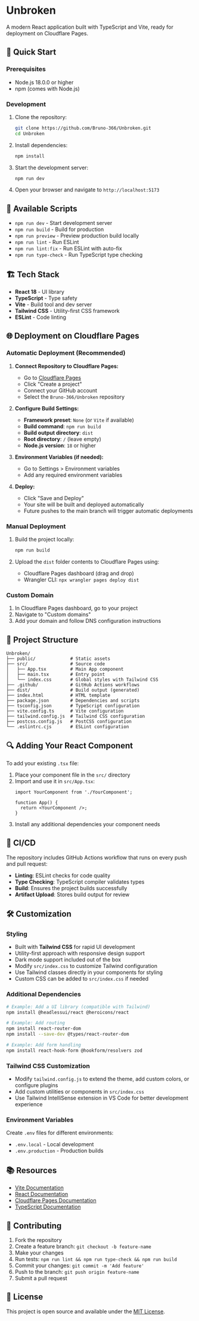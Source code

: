 # Unbroken

A modern React application built with TypeScript and Vite, ready for deployment on Cloudflare Pages.

## 🚀 Quick Start

### Prerequisites

- Node.js 18.0.0 or higher
- npm (comes with Node.js)

### Development

1. Clone the repository:
   ```bash
   git clone https://github.com/Bruno-366/Unbroken.git
   cd Unbroken
   ```

2. Install dependencies:
   ```bash
   npm install
   ```

3. Start the development server:
   ```bash
   npm run dev
   ```

4. Open your browser and navigate to `http://localhost:5173`

## 📝 Available Scripts

- `npm run dev` - Start development server
- `npm run build` - Build for production
- `npm run preview` - Preview production build locally
- `npm run lint` - Run ESLint
- `npm run lint:fix` - Run ESLint with auto-fix
- `npm run type-check` - Run TypeScript type checking

## 🏗️ Tech Stack

- **React 18** - UI library
- **TypeScript** - Type safety
- **Vite** - Build tool and dev server
- **Tailwind CSS** - Utility-first CSS framework
- **ESLint** - Code linting

## 🌐 Deployment on Cloudflare Pages

### Automatic Deployment (Recommended)

1. **Connect Repository to Cloudflare Pages:**
   - Go to [Cloudflare Pages](https://pages.cloudflare.com/)
   - Click "Create a project"
   - Connect your GitHub account
   - Select the `Bruno-366/Unbroken` repository

2. **Configure Build Settings:**
   - **Framework preset**: `None` (or `Vite` if available)
   - **Build command**: `npm run build`
   - **Build output directory**: `dist`
   - **Root directory**: `/` (leave empty)
   - **Node.js version**: `18` or higher

3. **Environment Variables (if needed):**
   - Go to Settings > Environment variables
   - Add any required environment variables

4. **Deploy:**
   - Click "Save and Deploy"
   - Your site will be built and deployed automatically
   - Future pushes to the main branch will trigger automatic deployments

### Manual Deployment

1. Build the project locally:
   ```bash
   npm run build
   ```

2. Upload the `dist` folder contents to Cloudflare Pages using:
   - Cloudflare Pages dashboard (drag and drop)
   - Wrangler CLI: `npx wrangler pages deploy dist`

### Custom Domain

1. In Cloudflare Pages dashboard, go to your project
2. Navigate to "Custom domains"
3. Add your domain and follow DNS configuration instructions

## 🔧 Project Structure

```
Unbroken/
├── public/             # Static assets
├── src/                # Source code
│   ├── App.tsx         # Main App component
│   ├── main.tsx        # Entry point
│   └── index.css       # Global styles with Tailwind CSS
├── .github/            # GitHub Actions workflows
├── dist/               # Build output (generated)
├── index.html          # HTML template
├── package.json        # Dependencies and scripts
├── tsconfig.json       # TypeScript configuration
├── vite.config.ts      # Vite configuration
├── tailwind.config.js  # Tailwind CSS configuration
├── postcss.config.js   # PostCSS configuration
└── .eslintrc.cjs       # ESLint configuration
```

## 🔍 Adding Your React Component

To add your existing `.tsx` file:

1. Place your component file in the `src/` directory
2. Import and use it in `src/App.tsx`:
   ```tsx
   import YourComponent from './YourComponent';
   
   function App() {
     return <YourComponent />;
   }
   ```
3. Install any additional dependencies your component needs

## 🚨 CI/CD

The repository includes GitHub Actions workflow that runs on every push and pull request:

- **Linting**: ESLint checks for code quality
- **Type Checking**: TypeScript compiler validates types
- **Build**: Ensures the project builds successfully
- **Artifact Upload**: Stores build output for review

## 🛠️ Customization

### Styling
- Built with **Tailwind CSS** for rapid UI development
- Utility-first approach with responsive design support
- Dark mode support included out of the box
- Modify `src/index.css` to customize Tailwind configuration
- Use Tailwind classes directly in your components for styling
- Custom CSS can be added to `src/index.css` if needed

### Additional Dependencies
```bash
# Example: Add a UI library (compatible with Tailwind)
npm install @headlessui/react @heroicons/react

# Example: Add routing
npm install react-router-dom
npm install --save-dev @types/react-router-dom

# Example: Add form handling
npm install react-hook-form @hookform/resolvers zod
```

### Tailwind CSS Customization
- Modify `tailwind.config.js` to extend the theme, add custom colors, or configure plugins
- Add custom utilities or components in `src/index.css`
- Use Tailwind IntelliSense extension in VS Code for better development experience

### Environment Variables
Create `.env` files for different environments:
- `.env.local` - Local development
- `.env.production` - Production builds

## 📚 Resources

- [Vite Documentation](https://vitejs.dev/)
- [React Documentation](https://react.dev/)
- [Cloudflare Pages Documentation](https://developers.cloudflare.com/pages/)
- [TypeScript Documentation](https://www.typescriptlang.org/)

## 🤝 Contributing

1. Fork the repository
2. Create a feature branch: `git checkout -b feature-name`
3. Make your changes
4. Run tests: `npm run lint && npm run type-check && npm run build`
5. Commit your changes: `git commit -m 'Add feature'`
6. Push to the branch: `git push origin feature-name`
7. Submit a pull request

## 📄 License

This project is open source and available under the [MIT License](LICENSE).